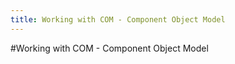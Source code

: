 ```yaml
---
title: Working with COM - Component Object Model
---
```


#Working with COM - Component Object Model

